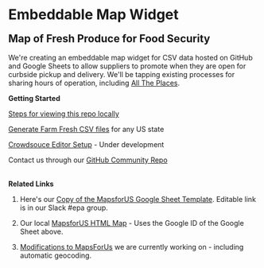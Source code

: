 <h1 class="h1-home">Embeddable Map Widget</h1>
<h2 style="margin-top:0px">Map of Fresh Produce for Food Security</h2>

We're creating an embeddable map widget for CSV data hosted on GitHub and Google Sheets to allow suppliers to promote when they are open for curbside pickup and&nbsp;delivery. We'll be tapping existing processes for sharing hours of operation, including [All&nbsp;The&nbsp;Places](https://www.alltheplaces.xyz/).


<b>Getting Started</b>

[Steps for viewing this repo locally](../../samples/markdown/)   

[Generate Farm Fresh CSV files](../../farmfresh) for any US state  

[Crowdsouce Editor Setup](../../../crowdsource) - Under development

Contact us through our [GitHub&nbsp;Community&nbsp;Repo](https://github.com/modelearth/community)
<br><br>

<b>Related Links</b> 

1. Here's our [Copy of the MapsforUS Google Sheet Template](https://docs.google.com/spreadsheets/d/e/2PACX-1vTnKsfPX1qpGjWlXLZEu-u_buC3Di-MRnUGxh7KrbR4Jo_6tSMZipnDbLNdD9S-UHReRO6Z0YbYxG1G/pubhtml). 
Editable link is in our Slack #epa group.

1. Our local [MapsforUS HTML Map](../mapsforus/sample.html) - Uses the Google ID of the Google Sheet above. 

1. [Modifications to MapsForUs](../mapsforus) we are currently working on - including automatic geocoding.  

<!--
1. [Embed version](embed.html)<br>- Add D3 circles when map points exceed 1,000.<br>- Add Leaflet marker clusters when map points exceed 2,000 records.<br>-Trigger lower map to zoom to the location of the map point clicked on upper map.  
-->
<br>